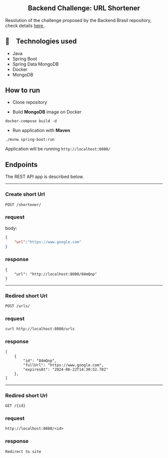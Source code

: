 <h2 align="center">
Backend Challenge: URL Shortener
</h2>

Resolution of the challenge proposed by the Backend Brasil repository, check details [here ](https://github.com/backend-br/desafios/blob/master/url-shortener/PROBLEM.md).

## :rocket: Technologies used

* Java
* Spring Boot
* Spring Data MongoDB
* Docker
* MongoDB

## How to run

- Clone repository

- Build **MongoDB** image on Docker

```
docker-compose build -d
```

- Run application with **Maven**

```
./mvnw spring-boot:run
```

Application will be running  `http://localhost:8080/`


## Endpoints 

The REST API app is described below.


---
### Create short Url 
`POST /shortener/`

### request
body: 
```json
{
	"url":"https://www.google.com"
}
```

### response
```
{
	"url": "http://localhost:8080/84mQnp"
}
```
---

### Redired short Url 
`POST /urls/`

### request
```
curl http://localhost:8080/urls
```
### response
```
[
	{
		"id": "84mQnp",
		"fullUrl": "https://www.google.com",
		"expiresAt": "2024-06-22T14:30:52.782"
	},
]
```

---
### Redired short Url 

`GET /{id}`

### request
```
http://localhost:8080/<id>
```

### response
`Redirect to site`



